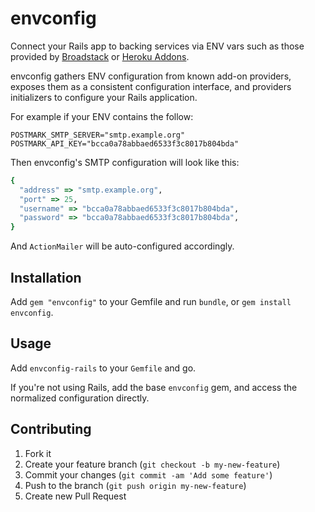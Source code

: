 # envconfig

Connect your Rails app to backing services via ENV vars such as those
provided by [Broadstack][broadstack] or [Heroku Addons][heroku_addons].

envconfig gathers ENV configuration from known add-on providers, exposes them
as a consistent configuration interface, and providers initializers to configure
your Rails application.

For example if your ENV contains the follow:

```
POSTMARK_SMTP_SERVER="smtp.example.org"
POSTMARK_API_KEY="bcca0a78abbaed6533f3c8017b804bda"
```

Then envconfig's SMTP configuration will look like this:

```ruby
{
  "address" => "smtp.example.org",
  "port" => 25,
  "username" => "bcca0a78abbaed6533f3c8017b804bda",
  "password" => "bcca0a78abbaed6533f3c8017b804bda",
}
```

And `ActionMailer` will be auto-configured accordingly.


## Installation

Add `gem "envconfig"` to your Gemfile and run `bundle`,
or `gem install envconfig`.


## Usage

Add `envconfig-rails` to your `Gemfile` and go.

If you're not using Rails, add the base `envconfig` gem, and access the
normalized configuration directly.


## Contributing

1. Fork it
2. Create your feature branch (`git checkout -b my-new-feature`)
3. Commit your changes (`git commit -am 'Add some feature'`)
4. Push to the branch (`git push origin my-new-feature`)
5. Create new Pull Request


[backing_services]: http://12factor.net/backing-services
[broadstack]: https://broadstack.com
[heroku_addons]: https://addons.heroku.com/
